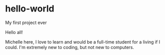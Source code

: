 # hello-world
My first project ever

Hello all!

Michelle here, I love to learn and would be a full-time student for a living if I could. I'm extremely new to coding, but not new to computers.

